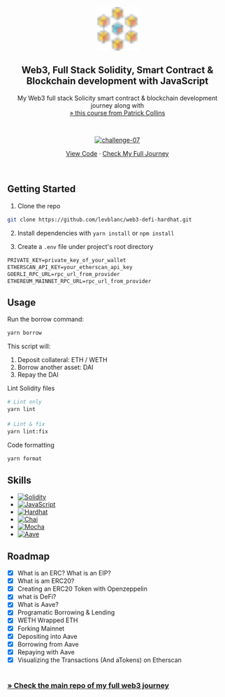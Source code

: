 <!-- PROJECT LOGO -->
<br />
<div align="center">
  <a href="https://github.com/levblanc/web3-blockchain-solidity-course-js">
    <img src="../images/blockchain.svg" alt="Logo" width="100" height="100">
  </a>

  <h2 align="center">Web3, Full Stack Solidity, Smart Contract & Blockchain development with JavaScript</h2>

  <p align="center">
    My Web3 full stack Solicity smart contract & blockchain development journey along with 
    <br />
    <a href="https://youtu.be/gyMwXuJrbJQ"> » this course from Patrick Collins</a>
  </p>
</div>

<br />

<div align="center">
  <p align="center">
    <a href="https://github.com/levblanc/web3-defi-hardhat"><img src="https://img.shields.io/badge/challenge%2007-Hardhat%20--%20DeFi%20%26%20Aave%20(lessons%2013)-4D21FC?style=for-the-badge&logo=blockchaindotcom" height="35" alt='challenge-07' /></a>
  </p>

<a href="https://github.com/levblanc/web3-defi-hardhat">View Code</a> ·
<a href="https://github.com/levblanc/web3-blockchain-solidity-course-js">Check
My Full Journey</a>

</div>

<br />

<!-- GETTING STARTED -->

## Getting Started

1. Clone the repo

```sh
git clone https://github.com/levblanc/web3-defi-hardhat.git
```

2. Install dependencies with `yarn install` or `npm install`

3. Create a `.env` file under project's root directory

```.env
PRIVATE_KEY=private_key_of_your_wallet
ETHERSCAN_API_KEY=your_etherscan_api_key
GOERLI_RPC_URL=rpc_url_from_provider
ETHEREUM_MAINNET_RPC_URL=rpc_url_from_provider
```

<!-- USAGE EXAMPLES -->

## Usage

Run the borrow command:

```zsh
yarn borrow
```

This script will:

1. Deposit collateral: ETH / WETH
2. Borrow another asset: DAI
3. Repay the DAI

Lint Solidity files

```zsh
# Lint only
yarn lint

# Lint & fix
yarn lint:fix
```

Code formatting

```zsh
yarn format
```

## Skills

- [![Solidity]](https://soliditylang.org/)
- [![JavaScript]](https://developer.mozilla.org/fr/docs/Web/JavaScript)
- [![Hardhat]](https://hardhat.org/)
- [![Chai]](https://www.chaijs.com/)
- [![Mocha]](https://mochajs.org/)
- [![Aave]](https://aave.com/)

<!-- ROADMAP -->

## Roadmap

- [x] What is an ERC? What is an EIP?
- [x] What is am ERC20?
- [x] Creating an ERC20 Token with Openzeppelin
- [x] what is DeFi?
- [x] What is Aave?
- [x] Programatic Borrowing & Lending
- [x] WETH Wrapped ETH
- [x] Forking Mainnet
- [x] Depositing into Aave
- [x] Borrowing from Aave
- [x] Repaying with Aave
- [x] Visualizing the Transactions (And aTokens) on Etherscan

#

### [» Check the main repo of my full web3 journey](https://github.com/levblanc/web3-blockchain-solidity-course-js)

<!-- MARKDOWN LINKS & IMAGES -->
<!-- https://www.markdownguide.org/basic-syntax/#reference-style-links -->

[solidity]:
  https://img.shields.io/badge/solidity-1E1E3F?style=for-the-badge&logo=solidity
[javascript]:
  https://img.shields.io/badge/javascript-F7DF1E?style=for-the-badge&logo=javascript&logoColor=black
[hardhat]:
  https://custom-icon-badges.demolab.com/badge/Hardhat-181A1F?style=for-the-badge&logo=hardhat
[chai]: https://img.shields.io/badge/Chai-94161F?style=for-the-badge&logo=Chai
[mocha]:
  https://custom-icon-badges.demolab.com/badge/Mocha-8D6748?style=for-the-badge&logo=mocha&logoColor=white
[aave]:
  https://custom-icon-badges.demolab.com/badge/Aave-1C202F?style=for-the-badge&logo=aave
